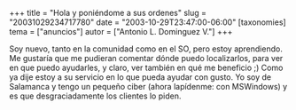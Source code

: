 +++
title = "Hola y poniéndome a sus ordenes"
slug = "20031029234717780"
date = "2003-10-29T23:47:00-06:00"
[taxonomies]
tema = ["anuncios"]
autor = ["Antonio L. Dominguez V."]
+++

Soy nuevo, tanto en la comunidad como en el SO, pero estoy aprendiendo.
Me gustaría que me pudieran comentar dónde puedo localizarlos, para ver
en que puedo ayudarles, y claro, ver también en qué me beneficio ;) Como
ya dije estoy a su servicio en lo que pueda ayudar con gusto. Yo soy de
Salamanca y tengo un pequeño ciber (ahora lapídenme: con MSWindows) y es
que desgraciadamente los clientes lo piden.
